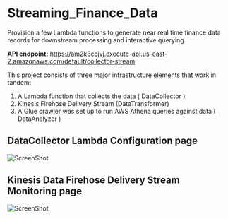 # Streaming_Finance_Data

Provision a few Lambda functions to generate near real time finance data records for downstream processing and interactive querying.

**API endpoint:** https://am2k3ccjvj.execute-api.us-east-2.amazonaws.com/default/collector-stream

This project consists of three major infrastructure elements that work in tandem:
1. A Lambda function that collects the data ( DataCollector )
2. Kinesis Firehose Delivery Stream (DataTransformer)
3. A Glue crawler was set up to run AWS Athena queries against data ( DataAnalyzer )

## DataCollector Lambda Configuration page
![ScreenShot](https://github.com/xianchen2/Financal_Data_Streaming/blob/master/DataCollector_Lambda_configuration_page.png)

## Kinesis Data Firehose Delivery Stream Monitoring page
![ScreenShot](https://github.com/xianchen2/Financal_Data_Streaming/blob/master/Kinesis%20Data%20Firehose_Delivery_Stream_Monitoring.png)


